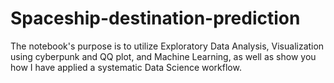 # Spaceship-destination-prediction
The notebook's purpose is to utilize Exploratory Data Analysis, Visualization using cyberpunk and QQ plot, and Machine Learning, as well as show you how I have applied a systematic Data Science workflow.
